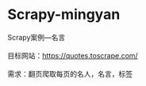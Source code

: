 # Scrapy-mingyan
Scrapy案例—名言<br/><br/>目标网站：https://quotes.toscrape.com/<br/><br/>需求：翻页爬取每页的名人，名言，标签
